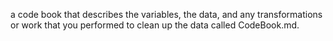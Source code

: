 

a code book that describes the variables, the data, and any transformations or work that you performed 
to clean up the data called CodeBook.md.
